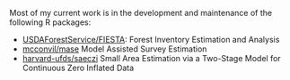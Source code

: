 Most of my current work is in the development and maintenance of the following R packages:
- [USDAForestService/FIESTA](https://github.com/USDAForestService/FIESTA): Forest Inventory Estimation and Analysis
- [mcconvil/mase](https://github.com/mcconvil/mase) Model Assisted Survey Estimation
- [harvard-ufds/saeczi](https://github.com/harvard-ufds/saeczi) Small Area Estimation via a Two-Stage Model for Continuous Zero Inflated Data
<!--
**joshyam-k/joshyam-k** is a ✨ _special_ ✨ repository because its `README.md` (this file) appears on your GitHub profile.

Here are some ideas to get you started:

- 🔭 I’m currently working on ...
- 🌱 I’m currently learning ...
- 👯 I’m looking to collaborate on ...
- 🤔 I’m looking for help with ...
- 💬 Ask me about ...
- 📫 How to reach me: ...
- 😄 Pronouns: ...
- ⚡ Fun fact: ...
-->

